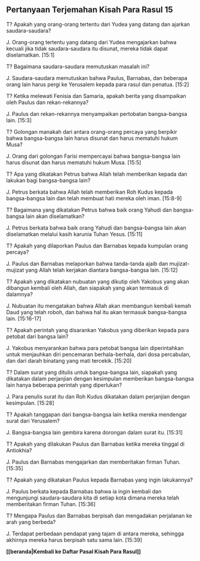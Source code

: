 ﻿## Pertanyaan Terjemahan Kisah Para Rasul 15 ##

T? Apakah yang orang-orang tertentu dari Yudea yang datang dan ajarkan saudara-saudara?

J. Orang-orang tertentu yang datang dari Yudea mengajarkan bahwa kecuali jika tidak saudara-saudara itu disunat, mereka tidak dapat diselamatkan. [15:1]

T? Bagaimana saudara-saudara memutuskan masalah ini?

J. Saudara-saudara memutuskan bahwa Paulus, Barnabas, dan beberapa orang lain harus pergi ke Yerusalem kepada para rasul dan penatua. [15:2]

T? Ketika melewati Fenisia dan Samaria, apakah berita yang disampaikan oleh Paulus dan rekan-rekannya?

J. Paulus dan rekan-rekannya menyampaikan pertobatan bangsa-bangsa lain. [15:3]

T? Golongan manakah dari antara orang-orang percaya yang berpikir bahwa bangsa-bangsa lain harus disunat dan harus mematuhi hukum Musa?

J. Orang dari golongan Farisi mempercayai bahwa bangsa-bangsa lain harus disunat dan harus mematuhi hukum Musa. [15:5]

T? Apa yang dikatakan Petrus bahwa Allah telah memberikan kepada dan lakukan bagi bangsa-bangsa lain?

J. Petrus berkata bahwa Allah telah memberikan Roh Kudus kepada bangsa-bangsa lain dan telah membuat hati mereka oleh iman. [15:8-9]

T? Bagaimana yang dikatakan Petrus bahwa baik orang Yahudi dan bangsa-bangsa lain akan diselamatkan?

J. Petrus berkata bahwa baik orang Yahudi dan bangsa-bangsa lain akan diselamatkan melalui kasih karunia Tuhan Yesus. [15:11]

T? Apakah yang dilaporkan Paulus dan Barnabas kepada kumpulan orang percaya?

J. Paulus dan Barnabas melaporkan bahwa tanda-tanda ajaib dan mujizat-mujizat yang Allah telah kerjakan diantara bangsa-bangsa lain. [15:12]

T? Apakah yang dikatakan nubuatan yang dikutip oleh Yakobus yang akan dibangun kembali oleh Allah, dan siapakah yang akan termasuk di dalamnya?

J. Nubuatan itu mengatakan bahwa Allah akan membangun kembali kemah Daud yang telah roboh, dan bahwa hal itu akan termasuk bangsa-bangsa lain. [15:16-17]

T? Apakah perintah yang disarankan Yakobus yang diberikan kepada para petobat dari bangsa lain?

J. Yakobus menyarankan bahwa para petobat bangsa lain diperintahkan untuk menjauhkan diri pencemaran berhala-berhala, dari dosa percabulan, dan dari darah binatang yang mati tercekik. [15:20]

T? Dalam surat yang ditulis untuk bangsa-bangsa lain, siapakah yang dikatakan dalam perjanjian dengan kesimpulan memberikan bangsa-bangsa lain hanya beberapa perintah yang diperlukan?

J. Para penulis surat itu dan Roh Kudus dikatakan dalam perjanjian dengan kesimpulan. [15:28]

T? Apakah tanggapan dari bangsa-bangsa lain ketika mereka mendengar surat dari Yerusalem?

J. Bangsa-bangsa lain gembira karena dorongan dalam surat itu. [15:31]

T? Apakah yang dilakukan Paulus dan Barnabas ketika mereka tinggal di Antiokhia?

J. Paulus dan Barnabas mengajarkan dan memberitakan firman Tuhan. [15:35]

T? Apakah yang dikatakan Paulus kepada Barnabas yang ingin lakukannya?

J. Paulus berkata kepada Barnabas bahwa ia ingin kembali dan mengunjungi saudara-saudara kita di setiap kota dimana mereka telah memberitakan firman Tuhan. [15:36]

T? Mengapa Paulus dan Barnabas berpisah dan mengadakan perjalanan ke arah yang berbeda?

J. Terdapat perbedaan pendapat yang tajam di antara mereka, sehingga akhirnya mereka harus berpisah satu sama lain. [15:39]

__[[beranda|Kembali ke Daftar Pasal Kisah Para Rasul]]__

